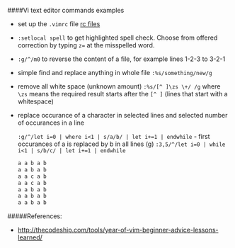 ####Vi text editor commands examples

- set up the `.vimrc` file [rc files](https://github.com/bkocis/linux_rc-s/blob/master/vimrc/)

- `:setlocal spell` to get highlighted spell check. Choose from offered correction by typing `z=` at the misspelled word. 

- `:g/^/m0` to reverse the content of a file, for example lines 1-2-3 to 3-2-1

- simple find and replace anything in whole file `:%s/something/new/g`

- remove all white space (unknown amount) 
	`:%s/[^ ]\zs \+/ /g` 	where `\zs` means the required result starts after the `[^ ]` (lines that start with a whitespace) 
- replace occurance of a character in selected lines and selected number of occurances in a line
 
	`:g/^/let i=0 | where i<1 | s/a/b/ | let i+=1 | endwhile` - first occurances of a is replaced by b in all lines (g)
	`:3,5/^/let i=0 | while i<1 | s/b/c/ | let i+=1 | endwhile`

	```bash
	a a b a b
	a a b a b
	a a c a b
	a a c a b
	a a b a b
	a a b a b
	a a b a b
	```


#####References:

- http://thecodeship.com/tools/year-of-vim-beginner-advice-lessons-learned/
